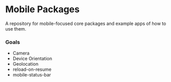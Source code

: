 Mobile Packages
===============

A repository for mobile-focused core packages and example apps of how to use them.

### Goals

- Camera
- Device Orientation
- Geolocation
- reload-on-resume
- mobile-status-bar

